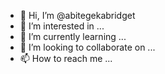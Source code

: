 - 👋 Hi, I’m @abitegekabridget
- 👀 I’m interested in ...
- 🌱 I’m currently learning ...
- 💞️ I’m looking to collaborate on ...
- 📫 How to reach me ...

<!---
abitegekabridget/abitegekabridget is a ✨ special ✨ repository because its `README.md` (this file) appears on your GitHub profile.
You can click the Preview link to take a look at your changes.
--->
